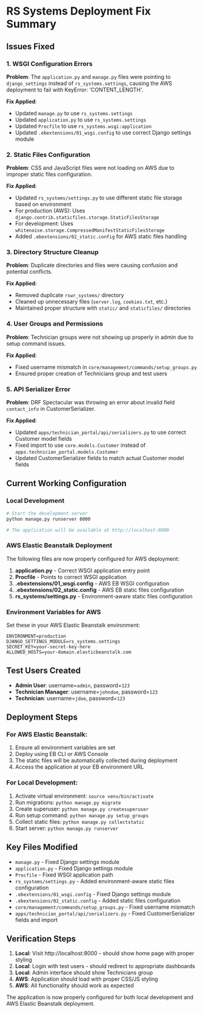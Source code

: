 # RS Systems Deployment Fix Summary

## Issues Fixed

### 1. WSGI Configuration Errors
**Problem**: The `application.py` and `manage.py` files were pointing to `django_settings` instead of `rs_systems.settings`, causing the AWS deployment to fail with KeyError: 'CONTENT_LENGTH'.

**Fix Applied**:
- Updated `manage.py` to use `rs_systems.settings`
- Updated `application.py` to use `rs_systems.settings`
- Updated `Procfile` to use `rs_systems.wsgi:application`
- Updated `.ebextensions/01_wsgi.config` to use correct Django settings module

### 2. Static Files Configuration
**Problem**: CSS and JavaScript files were not loading on AWS due to improper static files configuration.

**Fix Applied**:
- Updated `rs_systems/settings.py` to use different static file storage based on environment
- For production (AWS): Uses `django.contrib.staticfiles.storage.StaticFilesStorage`
- For development: Uses `whitenoise.storage.CompressedManifestStaticFilesStorage`
- Added `.ebextensions/02_static.config` for AWS static files handling

### 3. Directory Structure Cleanup
**Problem**: Duplicate directories and files were causing confusion and potential conflicts.

**Fix Applied**:
- Removed duplicate `rswr_systems/` directory
- Cleaned up unnecessary files (`server.log`, `cookies.txt`, etc.)
- Maintained proper structure with `static/` and `staticfiles/` directories

### 4. User Groups and Permissions
**Problem**: Technician groups were not showing up properly in admin due to setup command issues.

**Fix Applied**:
- Fixed username mismatch in `core/management/commands/setup_groups.py`
- Ensured proper creation of Technicians group and test users

### 5. API Serializer Error
**Problem**: DRF Spectacular was throwing an error about invalid field `contact_info` in CustomerSerializer.

**Fix Applied**:
- Updated `apps/technician_portal/api/serializers.py` to use correct Customer model fields
- Fixed import to use `core.models.Customer` instead of `apps.technician_portal.models.Customer`
- Updated CustomerSerializer fields to match actual Customer model fields

## Current Working Configuration

### Local Development
```bash
# Start the development server
python manage.py runserver 8000

# The application will be available at http://localhost:8000
```

### AWS Elastic Beanstalk Deployment
The following files are now properly configured for AWS deployment:

1. **application.py** - Correct WSGI application entry point
2. **Procfile** - Points to correct WSGI application
3. **.ebextensions/01_wsgi.config** - AWS EB WSGI configuration
4. **.ebextensions/02_static.config** - AWS EB static files configuration
5. **rs_systems/settings.py** - Environment-aware static files configuration

### Environment Variables for AWS
Set these in your AWS Elastic Beanstalk environment:
```
ENVIRONMENT=production
DJANGO_SETTINGS_MODULE=rs_systems.settings
SECRET_KEY=your-secret-key-here
ALLOWED_HOSTS=your-domain.elasticbeanstalk.com
```

## Test Users Created
- **Admin User**: username=`admin`, password=`123`
- **Technician Manager**: username=`johndoe`, password=`123`
- **Technician**: username=`jdoe`, password=`123`

## Deployment Steps

### For AWS Elastic Beanstalk:
1. Ensure all environment variables are set
2. Deploy using EB CLI or AWS Console
3. The static files will be automatically collected during deployment
4. Access the application at your EB environment URL

### For Local Development:
1. Activate virtual environment: `source venv/bin/activate`
2. Run migrations: `python manage.py migrate`
3. Create superuser: `python manage.py createsuperuser`
4. Run setup command: `python manage.py setup_groups`
5. Collect static files: `python manage.py collectstatic`
6. Start server: `python manage.py runserver`

## Key Files Modified
- `manage.py` - Fixed Django settings module
- `application.py` - Fixed Django settings module
- `Procfile` - Fixed WSGI application path
- `rs_systems/settings.py` - Added environment-aware static files configuration
- `.ebextensions/01_wsgi.config` - Fixed Django settings module
- `.ebextensions/02_static.config` - Added static files configuration
- `core/management/commands/setup_groups.py` - Fixed username mismatch
- `apps/technician_portal/api/serializers.py` - Fixed CustomerSerializer fields and import

## Verification Steps
1. **Local**: Visit http://localhost:8000 - should show home page with proper styling
2. **Local**: Login with test users - should redirect to appropriate dashboards
3. **Local**: Admin interface should show Technicians group
4. **AWS**: Application should load with proper CSS/JS styling
5. **AWS**: All functionality should work as expected

The application is now properly configured for both local development and AWS Elastic Beanstalk deployment. 